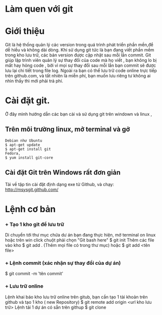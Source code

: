 Làm quen với git
==============
 # Giới thiệu #

Git là hệ thống quản lý các version trong quá trình phát triển phần mền,để dễ hiểu và không dài dòng.
Khi sử dụng git tức là bạn đang viết phần mềm trong kho lưu trữ, các bản version được cập nhật sau mỗi lần commit.
Git giúp lập trình viên quản lý sự thay đổi của code mà họ viết , bạn không lo bị mất  hay hỏng code ,
bởi vì mọi sự thay đổi sau mỗi lần bạn commit sẽ được lưu lại chi tiết trong file log. Ngoài ra bạn có thể lưu trữ code
online trực tiếp trên github.com, và tất nhiên là miễn phí, bạn muốn lưu riêng tư không ai nhìn thấy thì mới phải trả phí.

# Cài đặt git. #

Ở đây mình hướng dẫn các bạn cài và sử dụng git trên windown và linux ,

## Trên môi trường linux, mở terminal và gỡ # 

    Debian như Ubuntu
    $ apt-get update
    $ apt-get install git
    Fedora, 
    $ yum install git-core
    
## Cài đặt Git trên Windows rất đơn giản ## 
Tải về tập tin cài đặt định dạng exe từ Github, và chạy: http://msysgit.github.com/
# Lệnh cơ bản
 ### + Tạo 1 kho git để lưu trữ ###
 Di chuyển tới thư mục chứa dư án bạn đang thực hiện, mở terminal on linux hoặc trên win click chuột phải
 chọn "Git bash here"
  $ git init
  Thêm các file vào kho 
  $ git add . (Thêm mọi file có trong thư mục)
  hoặc 
  $ git add <tên file>
### + Lệnh commit (xác nhận sự thay đổi của dự án)  ###
  $ git commit -m 'tên commit'
### + Lưu trữ online ###
  Lệnh khai báo kho lưu trữ online trên gitub, bạn cần tạo 1 tài khoản trên github và tạo 1 kho ( new Repository)
  $ git remote add origin <url kho lưu trữ>
  Lệnh tải 1 dự án có sẵn trên githup
  $ git clone <url>
